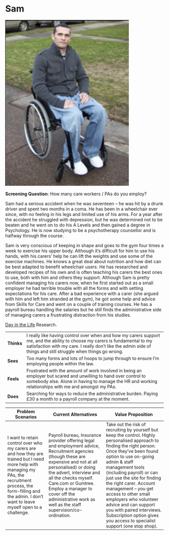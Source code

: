# Sam

![](<../../../.gitbook/assets/image (11).png>)

**Screening Question**: How many care workers / PAs do you employ?

Sam had a serious accident when he was seventeen – he was hit by a drunk driver and spent two months in a coma. He has been in a wheelchair ever since, with no feeling in his legs and limited use of his arms. For a year after the accident he struggled with depression, but he was determined not to be beaten and he went on to do his A Levels and then gained a degree in Psychology. He is now studying to be a psychotherapy counsellor and is halfway through the course.

Sam is very conscious of keeping in shape and goes to the gym four times a week to exercise his upper body. Although it’s difficult for him to use his hands, with his carers’ help he can lift the weights and use some of the exercise machines. He knows a great deal about nutrition and how diet can be best adapted to benefit wheelchair users. He has researched and developed recipes of his own and is often teaching his carers the best ones to use, both with him and others they support. Although Sam is pretty confident managing his carers now, when he first started out as a small employer he had terrible trouble with all the forms and with setting expectations for his care. After a bad experience with a carer (she argued with him and left him stranded at the gym), he got some help and advice from Skills for Care and went on a couple of training courses. He has a payroll bureau handling the salaries but he still finds the administrative side of managing carers a frustrating distraction from his studies.

[Day in the Life](https://drive.google.com/drive/u/0/folders/129Vky5A3d796z0k\_ZHUQZ00c3Bp3qsnI) Research.

|            |                                                                                                                                                                                                                                                |
| ---------- | ---------------------------------------------------------------------------------------------------------------------------------------------------------------------------------------------------------------------------------------------- |
| **Thinks** | I really like having control over when and how my carers support me, and the ability to choose my carers is fundamental to my satisfaction with my care. I really don’t like the admin side of things and still struggle when things go wrong. |
| **Sees**   | Too many forms and lots of hoops to jump through to ensure I’m employing people within the law.                                                                                                                                                |
| **Feels**  | Frustrated with the amount of work involved in being an employer but scared and unwilling to hand over control to somebody else. Alone in having to manage the HR and working relationships with me and amongst my PAs.                        |
| **Does**   | Searching for ways to reduce the administrative burden. Paying £30 a month to a payroll company at the moment.                                                                                                                                 |

| **Problem Scenarios**                                                                                                                                                                                                          | **Current Alternatives**                                                                                                                                                                                                                                                                                                                     | **Value Proposition**                                                                                                                                                                                                                                                                                                                                                                                                                                                                         |
| ------------------------------------------------------------------------------------------------------------------------------------------------------------------------------------------------------------------------------ | -------------------------------------------------------------------------------------------------------------------------------------------------------------------------------------------------------------------------------------------------------------------------------------------------------------------------------------------- | --------------------------------------------------------------------------------------------------------------------------------------------------------------------------------------------------------------------------------------------------------------------------------------------------------------------------------------------------------------------------------------------------------------------------------------------------------------------------------------------- |
| I want to retain control over who my carers are and how they are trained but I need more help with managing my PAs, the recruitment process, the form-filling and the admin. I don’t want to leave myself open to a challenge. | Payroll bureau, Insurance provider offering legal and employment advice, Recruitment agencies (though these are expensive and not at all personalised) or doing the advert, interview and all the checks myself. Care.com or Gumtree. Employ a manager to cover off the administrative work as well as the staff supervision/co-ordination.  | Take out the risk of recruiting by yourself but keep the control. Highly personalised approach to finding the right person. Once they’ve been found option to use on-going admin & staff management tools (including payroll) or can just use the site for finding the right carer. Account management – you get access to other small employers who volunteer advice and can support you with paired interviews. Subscription option gives you access to specialist support (one stop shop). |
